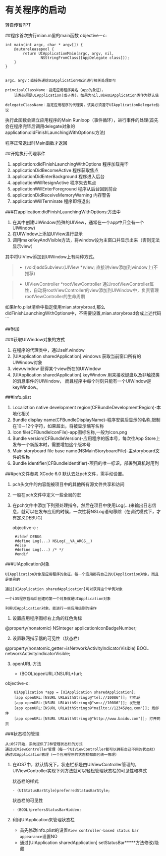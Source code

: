# 有关程序的启动

<!-- create time: 2014-10-11 20:36:36  -->
转自传智PPT

##程序首次执行mian.m里的main函数
objective－c:

    int main(int argc, char * argv[]) {
        @autoreleasepool {
            return UIApplicationMain(argc, argv, nil, 
                    NSStringFromClass([AppDelegate class]));
        }
    }
    
    
    argc、argv：直接传递给UIApplicationMain进行相关处理即可
    
    principalClassName：指定应用程序类名（app的象征），
        该类必须是UIApplication(或子类)。如果为nil,则用UIApplication类作为默认值
        
    delegateClassName：指定应用程序的代理类，该类必须遵守UIApplicationDelegate协议

执行此函数会建立应用程序的Main Runloop（事件循环），进行事件的处理(首先会在程序完毕后调用delegate对象的application:didFinishLaunchingWithOptions:方法)

程序正常退出时Main函数才返回


##开始执行代理事件

1. application:didFinishLaunchingWithOptions 程序加载完毕
2. applicationDidBecomeActive 程序获取焦点
3. applicationDidEnterBackground 程序进入后台
4. applicationWillResignActive 程序失去焦点
5. applicationWillEnterForeground 程序从后台回到前台
6. applicationDidReceiveMemoryWarning 内存警告
7. applicationWillTerminate 程序即将退出


###在application:didFinishLaunchingWithOptions:方法中
   1. 在其中创建UIWindow(特殊的UIView，通常在一个app中只会有一个UIWindow)
   2. 在UIWindow上添加UIView进行显示
   3. 调用makeKeyAndVisible方法，将window设为主窗口并显示出来（否则无法显示view）
   
 其中将UIView添加到UIWindow上有两种方式。
 
 > * (void)addSubview:(UIView *)view; 直接讲view添加到window上(不推荐)
 
 > * UIViewController *rootViewController 通过rootViewController属性，自动将rootViewController的view添加到UIWindow中，负责管理rootViewController的生命周期
 
 
 如果Info.plist清单中指定使用mian.storybroad,那么didFinishLaunchingWithOptions中，不需要设置,mian.storybroad会成上述代码```
 
 
##附加

###获取UIWindow对象的方式

1. 在程序的代理类中，通过self.window
2. [UIApplication sharedApplication].windows 获取当前窗口所有的UIWindow对象
3. view.window 获得某个view所在的UIWindow
4. [UIApplication sharedApplication].keyWindow
        用来接收键盘以及非触摸类的消息事件的UIWindow，
            而且程序中每个时刻只能有一个UIWindow是keyWindow。
            
 
###Info.plist

1. Localiztion native development region(CFBundleDevelopmentRegion)-本地化相关
2. Bundle display name(CFBundleDisplayName)-程序安装后显示的名称,限制在10－12个字符，如果超出，将被显示缩写名称
3. Icon file(CFBundleIconFile)-app图标名称,一般为Icon.png
4. Bundle version(CFBundleVersion)-应用程序的版本号，每次往App Store上发布一个新版本时，需要增加这个版本号
5. Main storyboard file base name(NSMainStoryboardFile)-主storyboard文件的名称
6. Bundle identifier(CFBundleIdentifier)-项目的唯一标识，部署到真机时用到


###pch文件[参考](http://www.cnblogs.com/YouXianMing/p/3989155.html)
XCode 6.0 默认去处pch文件，需手动设置。

1. pch头文件的内容能被项目中的其他所有源文件共享和访问
2. 一般在pch文件中定义一些全局的宏
3. 在pch文件中添加下列预处理指令，然后在项目中使用Log(…)来输出日志信息，就可以在发布应用的时候，一次性将NSLog语句移除（在调试模式下，才有定义DEBUG）

    objective-c :

        #ifdef DEBUG
        #define Log(...) NSLog(__VA_ARGS__)
        #else
        #define Log(...) /* */
        #endif
        
###UIApplication对象

    UIApplication对象是应用程序的象征，每一个应用都有自己的UIApplication对象，而且是单例的

    通过[UIApplication sharedApplication]可以获得这个单例对象

    一个iOS程序启动后创建的第一个对象就是UIApplication对象

    利用UIApplication对象，能进行一些应用级别的操作
    
    
1. 设置应用程序图标右上角的红色角标

@property(nonatomic) NSInteger applicationIconBadgeNumber;

2. 设置联网指示器的可见性（状态栏）

@property(nonatomic,getter=isNetworkActivityIndicatorVisible) BOOL networkActivityIndicatorVisible;

3. openURL:方法

    - (BOOL)openURL:(NSURL*)url;
    
objective-c:

        UIApplication *app = [UIApplication sharedApplication];
        [app openURL:[NSURL URLWithString:@"tel://10086"]]; 打电话
        [app openURL:[NSURL URLWithString:@"sms://10086"]]; 发短信
        [app openURL:[NSURL URLWithString:@"mailto://12345@qq.com"]]; 发邮件
        [app openURL:[NSURL URLWithString:@"http://www.baidu.com"]]; 打开网页


###状态栏的管理

    从iOS7开始，系统提供了2种管理状态栏的方式
    通过UIViewController管理（每一个UIViewController都可以拥有自己不同的状态栏）
    通过UIApplication管理（一个应用程序的状态栏都由它统一管理）
    
    
 1. 在iOS7中，默认情况下，状态栏都是由UIViewController管理的，UIViewController实现下列方法就可以轻松管理状态栏的可见性和样式
 
    状态栏的样式

        - (UIStatusBarStyle)preferredStatusBarStyle; 

    状态栏的可见性

        - (BOOL)prefersStatusBarHidden; 
        
2. 利用UIApplication来管理状态栏

    * 首先修改Info.plist的设置```View controller-based status bar appearance```设置NO
    * 通过[UIApplication sharedApplication] setStatusBar*****方法修改/隐藏
    



 
 